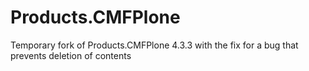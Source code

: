 Products.CMFPlone
=================

Temporary fork of Products.CMFPlone 4.3.3 with the fix for a bug that prevents deletion of contents
